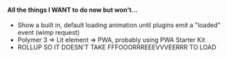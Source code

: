 #### All the things I WANT to do now but won't...
 - Show a built in, default loading animation until plugins emit a "loaded" event (wimp request)
  - Polymer 3 => Lit element => PWA, probably using PWA Starter Kit
  - ROLLUP SO IT DOESN'T TAKE FFFOOORRREEEVVVEERRR TO LOAD